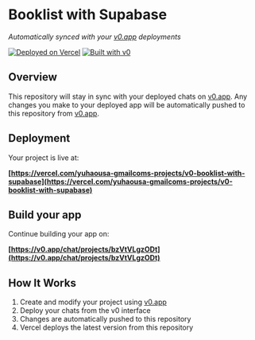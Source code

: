 # Booklist with Supabase

*Automatically synced with your [v0.app](https://v0.app) deployments*

[![Deployed on Vercel](https://img.shields.io/badge/Deployed%20on-Vercel-black?style=for-the-badge&logo=vercel)](https://vercel.com/yuhaousa-gmailcoms-projects/v0-booklist-with-supabase)
[![Built with v0](https://img.shields.io/badge/Built%20with-v0.app-black?style=for-the-badge)](https://v0.app/chat/projects/bzVtVLgzODt)

## Overview

This repository will stay in sync with your deployed chats on [v0.app](https://v0.app).
Any changes you make to your deployed app will be automatically pushed to this repository from [v0.app](https://v0.app).

## Deployment

Your project is live at:

**[https://vercel.com/yuhaousa-gmailcoms-projects/v0-booklist-with-supabase](https://vercel.com/yuhaousa-gmailcoms-projects/v0-booklist-with-supabase)**

## Build your app

Continue building your app on:

**[https://v0.app/chat/projects/bzVtVLgzODt](https://v0.app/chat/projects/bzVtVLgzODt)**

## How It Works

1. Create and modify your project using [v0.app](https://v0.app)
2. Deploy your chats from the v0 interface
3. Changes are automatically pushed to this repository
4. Vercel deploys the latest version from this repository
